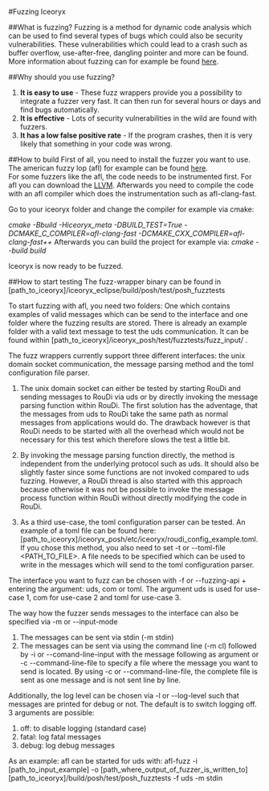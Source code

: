 #Fuzzing Iceoryx

##What is fuzzing?
Fuzzing is a method for dynamic code analysis which can be used to find several types of bugs which could also be security vulnerabilities. These vulnerabilities which could lead to a crash such as buffer overflow, use-after-free, dangling pointer and more can be found. 
More information about fuzzing can for example be found [here](https://owasp.org/www-community/Fuzzing "OWASP Fuzzing"). 

##Why should you use fuzzing?
1. **It is easy to use** - These fuzz wrappers provide you a possibility to integrate a fuzzer very fast. It can then run for several hours or days and find bugs automatically. 
2. **It is effective** - Lots of security vulnerabilities in the wild are found with fuzzers. 
3. **It has a low false positive rate** - If the program crashes, then it is very likely that something in your code was wrong. 


##How to build
First of all, you need to install the fuzzer you want to use. The american fuzzy lop (afl) for example can be found [here](https://github.com/google/AFL "Github AFL").  
For some fuzzers like the afl, the code needs to be instrumented first. For afl you can download the [LLVM](https://llvm.org/releases/download.html "LLVM"). Afterwards you need to compile the code with an afl compiler which does the instrumentation such as afl-clang-fast.  

Go to your iceoryx folder and change the compiler for example via cmake: 

_cmake -Bbuild -Hiceoryx\_meta -DBUILD\_TEST=True -DCMAKE\_C\_COMPILER=afl-clang-fast -DCMAKE\_CXX\_COMPILER=afl-clang-fast++_
Afterwards you can build the project for example via:
_cmake --build build_

Iceoryx is now ready to be fuzzed. 

##How to start testing 
The fuzz-wrapper binary can be found in \[path\_to\_iceoryx\]/iceoryx\_eclipse/build/posh/test/posh\_fuzztests

To start fuzzing with afl, you need two folders: One which contains examples of valid messages which can be send to the interface and one folder where the fuzzing results are stored. There is already an example folder with a valid text message to test the uds communication. It can be found within \[path\_to\_iceoryx\]/iceoryx\_posh/test/fuzztests/fuzz\_input/ .

The fuzz wrappers currently support three different interfaces: the unix domain socket communication, the message parsing method and the toml configuration file parser.  
1. The unix domain socket can either be tested by starting RouDi and sending messages to RouDi via uds or by directly invoking the message parsing function within RouDi. The first solution has the adventage, that the messages from uds to RouDi take the same path as normal messages from applications would do. The drawback however is that RouDi needs to be started with all the overhead which would not be necessary for this test which therefore slows the test a little bit.

2. By invoking the message parsing function directly, the method is independent from the underlying protocol such as uds. It should also be slightly faster since some functions are not invoked compared to uds fuzzing. However, a RouDi thread is also started with this approach because otherwise it was not be possible to invoke the message process function within RouDi without directly modifying the code in RouDi. 

3. As a third use-case, the toml configuration parser can be tested. An example of a toml file can be found here: \[path\_to\_iceoryx\]/iceoryx\_posh/etc/iceoryx/roudi\_config\_example.toml. If you chose this method, you also need to set -t or --toml-file <PATH\_TO\_FILE>. A file needs to be specified which can be used to write in the messages which will send to the toml configuration parser. 

The interface you want to fuzz can be chosen with -f or --fuzzing-api + entering the argument: uds, com or toml. The argument uds is used for use-case 1, com for use-case 2 and toml for use-case 3. 

The way how the fuzzer sends messages to the interface can also be specified via -m or --input-mode
1. The messages can be sent via stdin (-m stdin)
2. The messages can be sent via using the command line (-m cl) followed by -i or --comand-line-input with the message following as argument or -c --command-line-file to specify a file where the message you want to send is located. By using -c or --command-line-file, the complete file is sent as one message and is not sent line by line. 

Additionally, the log level can be chosen via -l or --log-level such that messages are printed for debug or not. The default is to switch logging off. 3 arguments are possible:
1. off: to disable logging (standard case)
2. fatal: log fatal messages
3. debug: log debug messages

As an example: afl can be started for uds with: afl-fuzz -i \[path\_to\_input\_example\] -o \[path\_where\_output\_of\_fuzzer\_is\_written\_to\] \[path\_to\_iceoryx\]/build/posh/test/posh\_fuzztests -f uds -m stdin
 